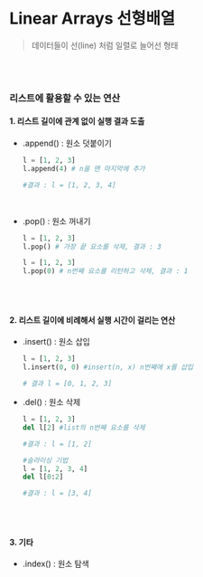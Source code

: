 # Linear Arrays 선형배열

> 데이터들이 선(line) 처럼 일렬로 늘어선 형태

<br/><br/>

### 리스트에 활용할 수 있는 연산



#### 1. 리스트 길이에 관계 없이 실행 결과 도출

- .append() : 원소 덧붙이기

  ```python
  l = [1, 2, 3]
  l.append(4) # n을 맨 마지막에 추가
  
  #결과 : l = [1, 2, 3, 4]
  ```

<br/>

- .pop() : 원소 꺼내기

  ```python
  l = [1, 2, 3]
  l.pop() # 가장 끝 요소를 삭제, 결과 : 3
  
  l = [1, 2, 3]
  l.pop(0) # n번째 요소를 리턴하고 삭제, 결과 : 1 
  ```

  <br/><br/>



#### 2. 리스트 길이에 비례해서 실행 시간이 걸리는 연산

- .insert() : 원소 삽입

  ```python
  l = [1, 2, 3]
  l.insert(0, 0) #insert(n, x) n번째에 x를 삽입
  
  # 결과 l = [0, 1, 2, 3]
  ```

  

- .del() : 원소 삭제

  ```python
  l = [1, 2, 3]
  del l[2] #list의 n번째 요소를 삭제
  
  #결과 : l = [1, 2]
  
  #슬라이싱 기법
  l = [1, 2, 3, 4]
  del l[0:2]
  
  #결과 : l = [3, 4]
  ```

  <br/><br/>

#### 3. 기타

- .index() : 원소 탐색
